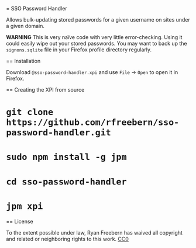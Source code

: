 = SSO Password Handler

Allows bulk-updating stored passwords for a given username on sites under a
given domain.

**WARNING** This is very naïve code with very little error-checking. Using it
could easily wipe out your stored passwords. You may want to back up the
`signons.sqlite` file in your Firefox profile directory regularly.

== Installation

Download `@sso-password-handler.xpi` and use `File` → `Open` to open it in
Firefox.

== Creating the XPI from source

# `git clone https://github.com/rfreebern/sso-password-handler.git`
# `sudo npm install -g jpm`
# `cd sso-password-handler`
# `jpm xpi`

== License

To the extent possible under law, Ryan Freebern has waived all copyright and
related or neighboring rights to this work. [CC0](http://creativecommons.org/publicdomain/zero/1.0/)
